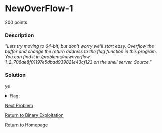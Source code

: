 # NewOverFlow-1
200 points

### Description
*"Lets try moving to 64-bit, but don't worry we'll start easy. Overflow the buffer and change the return address to the flag function in this program. You can find it in /problems/newoverflow-1_2_706ae8f01197e5dbad939821e43cf123 on the shell server. Source."*

### Solution

ye

<details>
  <summary>Flag:</summary>
  picoCTF{arg5_and_r3turn5e919413c}
</details>

[Next Problem]()

[Return to Binary Exploitation](https://github.com/sdvickers98/picoCTF-2019-Walkthrough/blob/master/binary_exploitation/%230%20-%20Binary%20Exploitation%20Homepage.md)

[Return to Homepage](https://github.com/sdvickers98/picoCTF-2019-Walkthrough)
